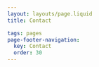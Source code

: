 ```yaml
---
layout: layouts/page.liquid
title: Contact

tags: pages
page-footer-navigation:
  key: Contact
  order: 30
---
```

